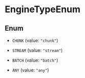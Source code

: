

# EngineTypeEnum

## Enum


* `CHUNK` (value: `"chunk"`)

* `STREAM` (value: `"stream"`)

* `BATCH` (value: `"batch"`)

* `ANY` (value: `"any"`)



